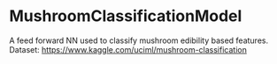 # MushroomClassificationModel
A feed forward NN used to classify mushroom edibility based features. Dataset: https://www.kaggle.com/uciml/mushroom-classification
